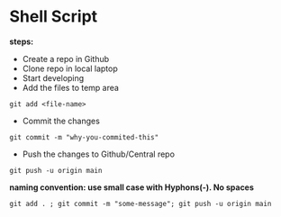 # Shell Script

**steps:**
* Create a repo in Github
* Clone repo in local laptop
* Start developing
* Add the files to temp area
```
git add <file-name>
```
* Commit the changes
```
git commit -m "why-you-commited-this"

```
* Push the changes to Github/Central repo
```
git push -u origin main

```

**naming convention: use small case with Hyphons(-). No spaces**

````
git add . ; git commit -m "some-message"; git push -u origin main  

````